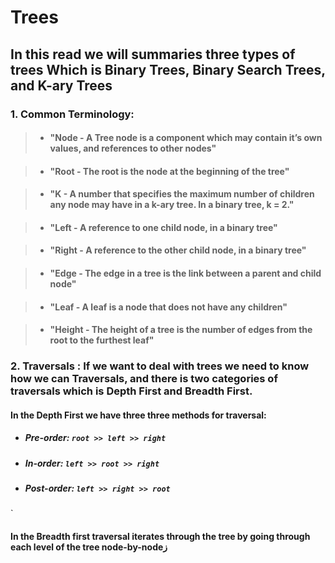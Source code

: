 # Trees

## In this read we will summaries three types of trees Which is Binary Trees, Binary Search Trees, and K-ary Trees

### 1. Common Terminology: 

> * #### "Node - A Tree node is a component which may contain it’s own values, and references to other nodes"

> * ####  "Root - The root is the node at the beginning of the tree"

> * ####  "K - A number that specifies the maximum number of children any node may have in a k-ary tree. In a binary tree, k = 2."

> * ####  "Left - A reference to one child node, in a binary tree"

> * ####  "Right - A reference to the other child node, in a binary tree"

> * ####  "Edge - The edge in a tree is the link between a parent and child node"

> * ####  "Leaf - A leaf is a node that does not have any children"

> * ####  "Height - The height of a tree is the number of edges from the root to the furthest leaf"

### 2. Traversals : If we want to deal with trees we need to know how we can Traversals, and there is  two categories of traversals which is Depth First and Breadth First.

#### In the Depth First  we have three  three methods for traversal:

* ##### Pre-order: `root >> left >> right`

* ##### In-order: `left >> root >> right`

* ##### Post-order: `left >> right >> root`
`

#### In the Breadth first traversal iterates through the tree by going through each level of the tree node-by-nodeز

